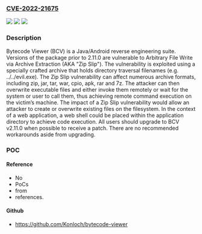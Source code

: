 ### [CVE-2022-21675](https://cve.mitre.org/cgi-bin/cvename.cgi?name=CVE-2022-21675)
![](https://img.shields.io/static/v1?label=Product&message=bytecode-viewer&color=blue)
![](https://img.shields.io/static/v1?label=Version&message=n%2Fa&color=blue)
![](https://img.shields.io/static/v1?label=Vulnerability&message=CWE-22%3A%20Improper%20Limitation%20of%20a%20Pathname%20to%20a%20Restricted%20Directory%20('Path%20Traversal')&color=brighgreen)

### Description

Bytecode Viewer (BCV) is a Java/Android reverse engineering suite. Versions of the package prior to 2.11.0 are vulnerable to Arbitrary File Write via Archive Extraction (AKA "Zip Slip"). The vulnerability is exploited using a specially crafted archive that holds directory traversal filenames (e.g. ../../evil.exe). The Zip Slip vulnerability can affect numerous archive formats, including zip, jar, tar, war, cpio, apk, rar and 7z. The attacker can then overwrite executable files and either invoke them remotely or wait for the system or user to call them, thus achieving remote command execution on the victim’s machine. The impact of a Zip Slip vulnerability would allow an attacker to create or overwrite existing files on the filesystem. In the context of a web application, a web shell could be placed within the application directory to achieve code execution. All users should upgrade to BCV v2.11.0 when possible to receive a patch. There are no recommended workarounds aside from upgrading.

### POC

#### Reference
- No
- PoCs
- from
- references.

#### Github
- https://github.com/Konloch/bytecode-viewer

